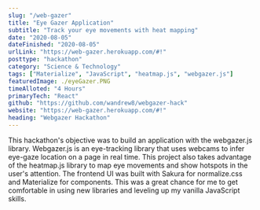 ```yaml
---
slug: "/web-gazer"
title: "Eye Gazer Application"
subtitle: "Track your eye movements with heat mapping"
date: "2020-08-05"
dateFinished: "2020-08-05"
urlLink: "https://web-gazer.herokuapp.com/#!"
posttype: "hackathon"
category: "Science & Technology"
tags: ["Materialize", "JavaScript", "heatmap.js", "webgazer.js"]
featuredImage: ./eyeGazer.PNG
timeAlloted: "4 Hours"
primaryTech: "React"
github: "https://github.com/wandrew8/webgazer-hack"
website: "https://web-gazer.herokuapp.com/#!"
heading: "Webgazer Hackathon"
---
```


This hackathon's objective was to build an application with the webgazer.js library. Webgazer.js is an eye-tracking library that uses webcams to infer eye-gaze location on a page in real time. This project also takes advantage of the heatmap.js library to map eye movements and show hotspots in the user's attention. The frontend UI was built with Sakura for normalize.css and Materialize for components. This was a great chance for me to get comfortable in using new libraries and leveling up my vanilla JavaScript skills.
